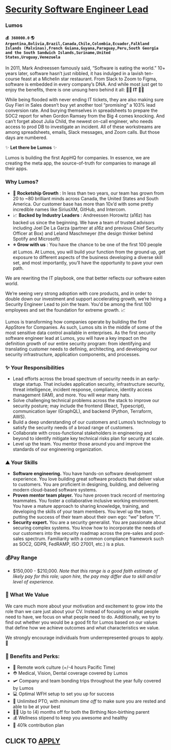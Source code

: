 # [Security Software Engineer Lead](https://www.remotewlb.com/apply/security-software-engineer-lead)  
### Lumos  
#### `💰 360000.0` `🌎 Argentina,Bolivia,Brazil,Canada,Chile,Colombia,Ecuador,Falkland Islands (Malvinas),French Guiana,Guyana,Paraguay,Peru,South Georgia and the South Sandwich Islands,Suriname,United States,Uruguay,Venezuela`  

In 2011, Mark Andreessen famously said, “Software is eating the world.” 10+ years later, software hasn’t just nibbled, it has indulged in a lavish ten-course feast at a Michelin star restaurant. From Slack to Zoom to Figma, software is embedded in every company’s DNA. And while most just get to enjoy the benefits, there is one unsung hero behind it all: **🦸‍♀️ IT 🦸‍♀️**

While being flooded with never ending IT tickets, they are also making sure Guy Fieri in Sales doesn’t buy yet another tool “promising” a 103% lead conversion rate. And burying themselves in spreadsheets to prepare the SOC2 report for when Gordon Ramsey from the Big 4 comes knocking. And can’t forget about Julia Child, the newest on-call engineer, who needs access to prod DB to investigate an incident. All of these workstreams are among spreadsheets, emails, Slack messages, and Zoom calls. But those days are numbered.

✨ **Let there be Lumos** ✨

Lumos is building the first AppHQ for companies. In essence, we are creating the meta app, the source-of-truth for companies to manage all their apps.

### Why Lumos?

  * 🚀 **Rocketship Growth** : In less than two years, our team has grown from 20 to ~80 brilliant minds across Canada, the United States and South America. Our customer base has more than 10x’d with some pretty incredible names like SiriusXM, GitHub, and Intercom.
  * 📈 **Backed by Industry Leaders** : Andreessen Horowitz (a16z) has backed us since the beginning. We have a team of trusted advisors including Joel De La Garza (partner at a16z and previous Chief Security Officer at Box) and Leland Maschmeyer (the design thinker behind Spotify and Microsoft)
  *  **⭐ Grow with us** : You have the chance to be one of the first 100 people at Lumos. At Lumos, you will build your function from the ground up, get exposure to different aspects of the business developing a diverse skill set, and most importantly, you’ll have the opportunity to pave your own path.

We are rewriting the IT playbook, one that better reflects our software eaten world.

We’re seeing very strong adoption with core products, and in order to double down our investment and support accelerating growth, we’re hiring a Security Engineer Lead to join the team. You'd be among the first 100 employees and set the foundation for extreme growth. 📈

Lumos is transforming how companies operate by building the first AppStore for Companies. As such, Lumos sits in the middle of some of the most sensitive data control available in enterprises. As the first security software engineer lead at Lumos, you will have a key impact on the definition growth of our entire security program: from identifying and translating customer needs to defining, architecting, and developing our security infrastructure, application components, and processes.

### ✨ Your Responsibilities

  * Lead efforts across the broad spectrum of security needs in an early-stage startup. That includes application security, infrastructure security, threat intelligence, incident response, compliance, identity access management (IAM), and more. You will wear many hats.
  * Solve challenging technical problems across the stack to improve our security posture; may include the frontend (React, Typescript), communication layer (GraphQL), and backend (Python, Terraform, AWS).
  * Build a deep understanding of our customers and Lumos’s technology to satisfy the security needs of a broad range of customers.
  * Collaborate with cross-functional stakeholders in engineering and beyond to identify mitigate key technical risks plan for security at scale.
  * Level up the team. You mentor those around you and improve the standards of our engineering organization.

### ⛰ Your Skills

  *  **Software engineering.** You have hands-on software development experience. You love building great software products that deliver value to customers. You are proficient in designing, building, and delivering modern cloud-based software systems.
  *  **Proven mentor team player.** You have proven track record of mentoring teammates. You foster a collaborative inclusive working environment. You have a mature approach to sharing knowledge, training, and developing the skills of your team members. You level up the team, putting the success of their team about their own ego: “we” before “I”.
  *  **Security expert.** You are a security generalist. You are passionate about securing complex systems. You know how to incorporate the needs of our customers into the security roadmap across the pre-sales and post-sales spectrum. Familiarity with a common compliance framework such as SOC2, GDPR, FedRAMP, ISO 27001, etc.) is a plus.

### 💰Pay Range

  * $150,000 - $210,000. _Note that this range is a good faith estimate of likely pay for this role; upon hire, the pay may differ due to skill and/or level of experience._

### 🙌 What We Value

We care much more about your motivation and excitement to grow into the role than we care just about your CV. Instead of focusing on what people need to have, we focus on what people need to do. Additionally, we try to find out whether you would be a good fit for Lumos based on our values that define how we achieve outcomes and what characteristics we value.

We strongly encourage individuals from underrepresented groups to apply. 🤲

### 💸 Benefits and Perks:

  * 💯 Remote work culture (+/-4 hours Pacific Time)
  * ⛑ Medical, Vision, Dental coverage covered by Lumos
  * 🛩 Company and team bonding trips throughout the year fully covered by Lumos
  * 💻 Optimal WFH setup to set you up for success
  * 🌴 Unlimited PTO, with _minimum time off_ to make sure you are rested and able to be at your best
  * 👶🏽 Up to (4) months off for both the Birthing Non-birthing parent
  * 💰 Wellness stipend to keep you awesome and healthy
  * 🏦 401k contribution plan

  
## CLICK TO [APPLY](https://www.remotewlb.com/apply/security-software-engineer-lead)

